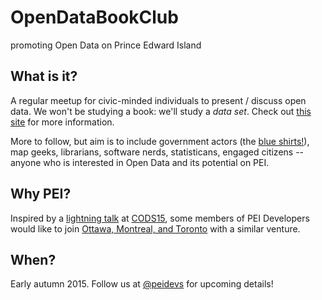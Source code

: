 # OpenDataBookClub
promoting Open Data on Prince Edward Island

## What is it?

A regular meetup for civic-minded individuals to present / discuss open data. We won't be studying a book: we'll study a *data set*. Check out [this site](http://opendatabook.club/) for more information.

More to follow, but aim is to include government actors (the [blue shirts!](http://ruk.ca/content/man-blue-shirt)), map geeks, librarians, software nerds, statisticans, engaged citizens -- anyone who is interested in Open Data and its potential on PEI. 

## Why PEI?

Inspired by a [lightning talk](http://kittmcg.github.io/ODO-CODS15/#/5) at [CODS15](http://opendatasummit.ca/en/), some members of PEI Developers would like to join [Ottawa, Montreal, and Toronto](http://opendatabook.club/#list-of-active-open-data-book-clubs) with a similar venture.

## When?

Early autumn 2015. Follow us at [@peidevs](http://twitter.com/peidevs) for upcoming details!
